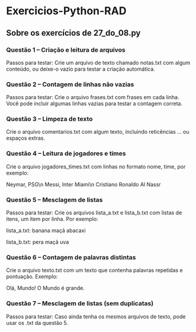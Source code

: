 # Exercicios-Python-RAD

## Sobre os exercícios de 27_do_08.py

### Questão 1 – Criação e leitura de arquivos
Passos para testar:
Crie um arquivo de texto chamado notas.txt com algum conteúdo, ou deixe-o vazio para testar a criação automática.

### Questão 2 – Contagem de linhas não vazias
Passos para testar:
Crie o arquivo frases.txt com frases em cada linha. Você pode incluir algumas linhas vazias para testar a contagem correta.

### Questão 3 – Limpeza de texto
Crie o arquivo comentarios.txt com algum texto, incluindo reticências ... ou espaços extras.

### Questão 4 – Leitura de jogadores e times
Crie o arquivo jogadores_times.txt com linhas no formato nome, time, por exemplo:

Neymar, PSG\n
Messi, Inter Miami\n
Cristiano Ronaldo Al Nassr

### Questão 5 – Mesclagem de listas
Passos para testar:
Crie os arquivos lista_a.txt e lista_b.txt com listas de itens, um item por linha. Por exemplo:

lista_a.txt:
banana
maçã
abacaxi

lista_b.txt:
pera
maçã
uva

### Questão 6 – Contagem de palavras distintas
Crie o arquivo texto.txt com um texto que contenha palavras repetidas e pontuação. Exemplo:

Olá, Mundo! O Mundo é grande.

### Questão 7 – Mesclagem de listas (sem duplicatas)
Passos para testar:
Caso ainda tenha os mesmos arquivos de texto, pode usar os .txt da questão 5.
